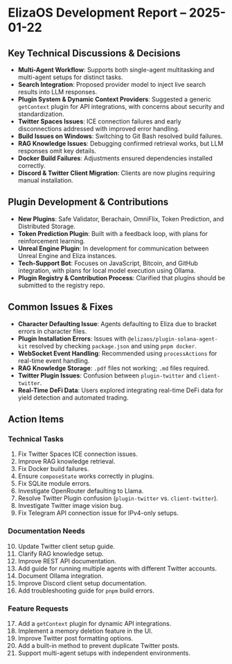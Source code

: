 # ElizaOS Development Report – 2025-01-22  

## Key Technical Discussions & Decisions  
- **Multi-Agent Workflow**: Supports both single-agent multitasking and multi-agent setups for distinct tasks.  
- **Search Integration**: Proposed provider model to inject live search results into LLM responses.  
- **Plugin System & Dynamic Context Providers**: Suggested a generic `getContext` plugin for API integrations, with concerns about security and standardization.  
- **Twitter Spaces Issues**: ICE connection failures and early disconnections addressed with improved error handling.  
- **Build Issues on Windows**: Switching to Git Bash resolved build failures.  
- **RAG Knowledge Issues**: Debugging confirmed retrieval works, but LLM responses omit key details.  
- **Docker Build Failures**: Adjustments ensured dependencies installed correctly.  
- **Discord & Twitter Client Migration**: Clients are now plugins requiring manual installation.  

## Plugin Development & Contributions  
- **New Plugins**: Safe Validator, Berachain, OmniFlix, Token Prediction, and Distributed Storage.  
- **Token Prediction Plugin**: Built with a feedback loop, with plans for reinforcement learning.  
- **Unreal Engine Plugin**: In development for communication between Unreal Engine and Eliza instances.  
- **Tech-Support Bot**: Focuses on JavaScript, Bitcoin, and GitHub integration, with plans for local model execution using Ollama.  
- **Plugin Registry & Contribution Process**: Clarified that plugins should be submitted to the registry repo.  

## Common Issues & Fixes  
- **Character Defaulting Issue**: Agents defaulting to Eliza due to bracket errors in character files.  
- **Plugin Installation Errors**: Issues with `@elizaos/plugin-solana-agent-kit` resolved by checking `package.json` and using `pnpm docker`.  
- **WebSocket Event Handling**: Recommended using `processActions` for real-time event handling.  
- **RAG Knowledge Storage**: `.pdf` files not working; `.md` files required.  
- **Twitter Plugin Issues**: Confusion between `plugin-twitter` and `client-twitter`.  
- **Real-Time DeFi Data**: Users explored integrating real-time DeFi data for yield detection and automated trading.  

## Action Items  

### Technical Tasks  
1. Fix Twitter Spaces ICE connection issues.  
2. Improve RAG knowledge retrieval.  
3. Fix Docker build failures.  
4. Ensure `composeState` works correctly in plugins.  
5. Fix SQLite module errors.  
6. Investigate OpenRouter defaulting to Llama.  
7. Resolve Twitter Plugin confusion (`plugin-twitter` vs. `client-twitter`).  
8. Investigate Twitter image vision bug.  
9. Fix Telegram API connection issue for IPv4-only setups.  

### Documentation Needs  
10. Update Twitter client setup guide.  
11. Clarify RAG knowledge setup.  
12. Improve REST API documentation.  
13. Add guide for running multiple agents with different Twitter accounts.  
14. Document Ollama integration.  
15. Improve Discord client setup documentation.  
16. Add troubleshooting guide for `pnpm` build errors.  

### Feature Requests  
17. Add a `getContext` plugin for dynamic API integrations.  
18. Implement a memory deletion feature in the UI.  
19. Improve Twitter post formatting options.  
20. Add a built-in method to prevent duplicate Twitter posts.  
21. Support multi-agent setups with independent environments.  